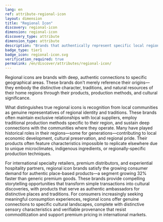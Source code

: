 ```yaml
---
lang: en
ref: attribute-regional-icon
layout: dimension
title: "Regional Icon"
discovery: regional-icon
dimension: regional-icon
discovery_type: attribute
dimension_type: attribute
description: "Brands that authentically represent specific local regions through ingredients, methods, tradition, or cultural significance."
badge_type: tier1
badge_icon: regional-icon.svg
verification_required: true
permalink: /en/discover/attributes/regional-icon/
---
```


Regional icons are brands with deep, authentic connections to specific geographical areas. These brands don't merely reference their origins—they embody the distinctive character, traditions, and natural resources of their home regions through their products, production methods, and cultural significance.

What distinguishes true regional icons is recognition from local communities as genuine representatives of regional identity and traditions. These brands often maintain exclusive relationships with local suppliers, employ traditional production methods specific to their region, and sustain deep connections with the communities where they operate. Many have played historical roles in their regions—some for generations—contributing to local economic development, cultural preservation, and regional pride. Their products often feature characteristics impossible to replicate elsewhere due to unique microclimates, indigenous ingredients, or regionally-specific production techniques.

For international specialty retailers, premium distributors, and experiential hospitality partners, regional icon brands satisfy the growing consumer demand for authentic place-based products—a segment growing 32% faster than generic premium goods. These brands provide compelling storytelling opportunities that transform simple transactions into cultural discoveries, with products that serve as authentic ambassadors for distinctive places and traditions. For consumers increasingly seeking meaningful consumption experiences, regional icons offer genuine connections to specific cultural landscapes, complete with distinctive sensory characteristics and verifiable provenance that resist commoditization and support premium pricing in international markets.
